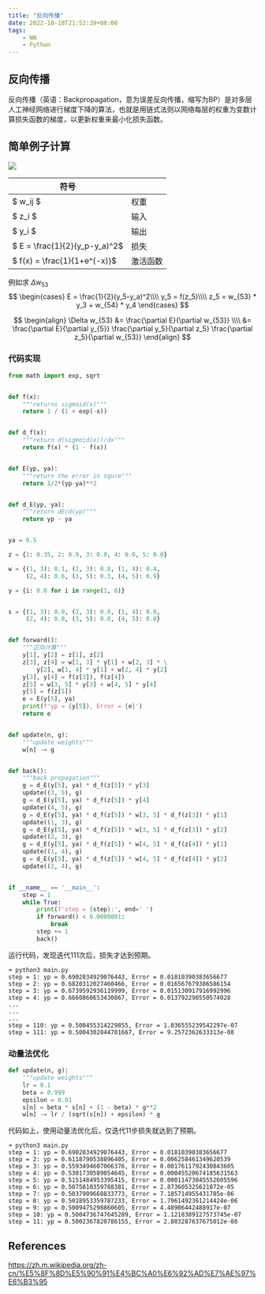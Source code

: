 ```yaml
---
title: "反向传播"
date: 2022-10-18T21:52:39+08:00
tags:
    - NN
    - Python
---
```


## 反向传播

反向传播（英语：Backpropagation，意为误差反向传播，缩写为BP）是对多层人工神经网络进行梯度下降的算法，也就是用链式法则以网络每层的权重为变数计算损失函数的梯度，以更新权重来最小化损失函数。

## 简单例子计算

![](https://p0.meituan.net/dpplatform/0102258668e345eee83a8459eaa8b95528740.png)

符号 | |
-- | -- 
$ w_ij $ | 权重
$ z_i $ | 输入
$ y_i $ | 输出
$ E = \frac{1}{2}(y_p-y_a)^2$ | 损失
$ f(x) = \frac{1}{1+e^(-x)}$ | 激活函数 

例如求 $\Delta w_{53}$
$$
\begin{cases}
   E = \frac{1}{2}(y_5-y_a)^2\\\\
   y_5 = f(z_5)\\\\
   z_5 = w_{53} * y_3 + w_{54} * y_4
\end{cases}
$$

$$
\begin{align}
    \Delta w_{53} &= \frac{\partial E}{\partial w_{53}} \\\\
                  &= \frac{\partial E}{\partial y_{5}} \frac{\partial y_5}{\partial z_5} \frac{\partial z_5}{\partial w_{53}}
\end{align}
$$

### 代码实现

```python
from math import exp, sqrt


def f(x):
    """returns sigmoid(x)"""
    return 1 / (1 + exp(-x))


def d_f(x):
    """return d(sigmoid(x))/dx"""
    return f(x) * (1 - f(x))


def E(yp, ya):
    """return the error in squre"""
    return 1/2*(yp-ya)**2


def d_E(yp, ya):
    """return dE/d(yp)"""
    return yp - ya


ya = 0.5

z = {1: 0.35, 2: 0.9, 3: 0.0, 4: 0.0, 5: 0.0}

w = {(1, 3): 0.1, (2, 3): 0.8, (1, 4): 0.4,
     (2, 4): 0.6, (3, 5): 0.3, (4, 5): 0.9}

y = {i: 0.0 for i in range(1, 6)}


s = {(1, 3): 0.0, (2, 3): 0.0, (1, 4): 0.0,
     (2, 4): 0.0, (3, 5): 0.0, (4, 5): 0.0}


def forward():
    """正向计算"""
    y[1], y[2] = z[1], z[2]
    z[3], z[4] = w[1, 3] * y[1] + w[2, 3] * \
        y[2], w[1, 4] * y[1] + w[2, 4] * y[2]
    y[3], y[4] = f(z[3]), f(z[4])
    z[5] = w[3, 5] * y[3] + w[4, 5] * y[4]
    y[5] = f(z[5])
    e = E(y[5], ya)
    print(f'yp = {y[5]}, Error = {e}')
    return e


def update(n, g):
    """update weights"""
    w[n] -= g


def back():
    """back propagation"""
    g = d_E(y[5], ya) * d_f(z[5]) * y[3]
    update((3, 5), g)
    g = d_E(y[5], ya) * d_f(z[5]) * y[4]
    update((4, 5), g)
    g = d_E(y[5], ya) * d_f(z[5]) * w[3, 5] * d_f(z[3]) * y[1]
    update((1, 3), g)
    g = d_E(y[5], ya) * d_f(z[5]) * w[3, 5] * d_f(z[3]) * y[2]
    update((2, 3), g)
    g = d_E(y[5], ya) * d_f(z[5]) * w[4, 5] * d_f(z[4]) * y[1]
    update((1, 4), g)
    g = d_E(y[5], ya) * d_f(z[5]) * w[4, 5] * d_f(z[4]) * y[2]
    update((2, 4), g)


if __name__ == '__main__':
    step = 1
    while True:
        print(f'step = {step}:', end=' ')
        if forward() < 0.0000001:
            break
        step += 1
        back()
```

运行代码，发现迭代111次后，损失才达到预期。

```terminal
➜ python3 main.py
step = 1: yp = 0.6902834929076443, Error = 0.01810390383656677
step = 2: yp = 0.6820312027460466, Error = 0.016567679386586154
step = 3: yp = 0.6739592936119999, Error = 0.015130917916992996
step = 4: yp = 0.6660860653430867, Error = 0.013792290550574028
...
...
...
step = 110: yp = 0.500455314229855, Error = 1.036555239542297e-07
step = 111: yp = 0.5004302844701667, Error = 9.2572362633313e-08
```

### 动量法优化

```python
def update(n, g):
    """update weights"""
    lr = 0.1
    beta = 0.999
    epsilon = 0.01
    s[n] = beta * s[n] + (1 - beta) * g**2
    w[n] -= lr / (sqrt(s[n]) + epsilon) * g
```

代码如上，使用动量法优化后，仅迭代11步损失就达到了预期。

```terminal
➜ python3 main.py
step = 1: yp = 0.6902834929076443, Error = 0.01810390383656677
step = 2: yp = 0.6118790538896405, Error = 0.006258461349620539
step = 3: yp = 0.5593494607066376, Error = 0.0017611792430843605
step = 4: yp = 0.5301730589054645, Error = 0.00045520674185631563
step = 5: yp = 0.5151484953395415, Error = 0.00011473845552605596
step = 6: yp = 0.5075810359788381, Error = 2.873605325621872e-05
step = 7: yp = 0.5037909668833773, Error = 7.185714955431785e-06
step = 8: yp = 0.5018953359787233, Error = 1.7961492361214424e-06
step = 9: yp = 0.5009475298860605, Error = 4.48906442488917e-07
step = 10: yp = 0.5004736747645289, Error = 1.1218389127573745e-07
step = 11: yp = 0.5002367820786155, Error = 2.803287637675012e-08
```

## References

<https://zh.m.wikipedia.org/zh-cn/%E5%8F%8D%E5%90%91%E4%BC%A0%E6%92%AD%E7%AE%97%E6%B3%95>
